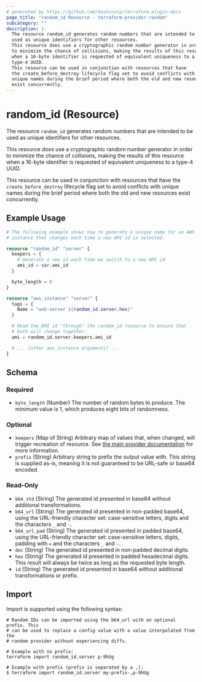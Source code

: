 ```yaml
---
# generated by https://github.com/hashicorp/terraform-plugin-docs
page_title: "random_id Resource - terraform-provider-random"
subcategory: ""
description: |-
  The resource random_id generates random numbers that are intended to be
  used as unique identifiers for other resources.
  This resource does use a cryptographic random number generator in order
  to minimize the chance of collisions, making the results of this resource
  when a 16-byte identifier is requested of equivalent uniqueness to a
  type-4 UUID.
  This resource can be used in conjunction with resources that have
  the create_before_destroy lifecycle flag set to avoid conflicts with
  unique names during the brief period where both the old and new resources
  exist concurrently.
---
```


# random_id (Resource)

The resource `random_id` generates random numbers that are intended to be
used as unique identifiers for other resources.

This resource *does* use a cryptographic random number generator in order
to minimize the chance of collisions, making the results of this resource
when a 16-byte identifier is requested of equivalent uniqueness to a
type-4 UUID.

This resource can be used in conjunction with resources that have
the `create_before_destroy` lifecycle flag set to avoid conflicts with
unique names during the brief period where both the old and new resources
exist concurrently.

## Example Usage

```terraform
# The following example shows how to generate a unique name for an AWS EC2
# instance that changes each time a new AMI id is selected.

resource "random_id" "server" {
  keepers = {
    # Generate a new id each time we switch to a new AMI id
    ami_id = var.ami_id
  }

  byte_length = 8
}

resource "aws_instance" "server" {
  tags = {
    Name = "web-server ${random_id.server.hex}"
  }

  # Read the AMI id "through" the random_id resource to ensure that
  # both will change together.
  ami = random_id.server.keepers.ami_id

  # ... (other aws_instance arguments) ...
}
```

<!-- schema generated by tfplugindocs -->
## Schema

### Required

- `byte_length` (Number) The number of random bytes to produce. The minimum value is 1, which produces eight bits of randomness.

### Optional

- `keepers` (Map of String) Arbitrary map of values that, when changed, will trigger recreation of resource. See [the main provider documentation](../index.html) for more information.
- `prefix` (String) Arbitrary string to prefix the output value with. This string is supplied as-is, meaning it is not guaranteed to be URL-safe or base64 encoded.

### Read-Only

- `b64_std` (String) The generated id presented in base64 without additional transformations.
- `b64_url` (String) The generated id presented in non-padded base64, using the URL-friendly character set: case-sensitive letters, digits and the characters `_` and `-`.
- `b64_url_pad` (String) The generated id presented in padded base64, using the URL-friendly character set: case-sensitive letters, digits, padding with `=` and the characters `_` and `-`.
- `dec` (String) The generated id presented in non-padded decimal digits.
- `hex` (String) The generated id presented in padded hexadecimal digits. This result will always be twice as long as the requested byte length.
- `id` (String) The generated id presented in base64 without additional transformations or prefix.

## Import

Import is supported using the following syntax:

```shell
# Random IDs can be imported using the b64_url with an optional prefix. This
# can be used to replace a config value with a value interpolated from the
# random provider without experiencing diffs.

# Example with no prefix:
terraform import random_id.server p-9hUg

# Example with prefix (prefix is separated by a ,):
$ terraform import random_id.server my-prefix-,p-9hUg
```
